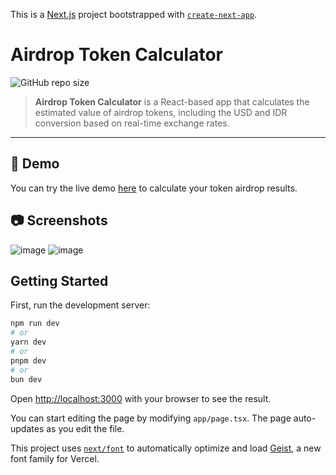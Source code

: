 This is a [Next.js](https://nextjs.org) project bootstrapped with [`create-next-app`](https://nextjs.org/docs/app/api-reference/cli/create-next-app).

# Airdrop Token Calculator

![GitHub repo size](https://img.shields.io/github/repo-size/Reykira007/airdrop-token-calculator)

> **Airdrop Token Calculator** is a React-based app that calculates the estimated value of airdrop tokens, including the USD and IDR conversion based on real-time exchange rates.

---

## 🚀 Demo

You can try the live demo [here](https://airdrop-calculator.vercel.app/) to calculate your token airdrop results.

## 📷 Screenshots
![image](https://github.com/user-attachments/assets/7036f13e-810e-4166-a7a6-dc6034cd5d61) ![image](https://github.com/user-attachments/assets/8c7f6e46-efe5-4f19-b1da-f0f15979d0a1)

## Getting Started

First, run the development server:

```bash
npm run dev
# or
yarn dev
# or
pnpm dev
# or
bun dev
```

Open [http://localhost:3000](http://localhost:3000) with your browser to see the result.

You can start editing the page by modifying `app/page.tsx`. The page auto-updates as you edit the file.

This project uses [`next/font`](https://nextjs.org/docs/app/building-your-application/optimizing/fonts) to automatically optimize and load [Geist](https://vercel.com/font), a new font family for Vercel.
